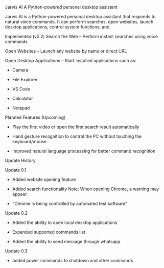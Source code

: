 Jarvis AI
A Python-powered personal desktop assistant

Jarvis AI is a Python-powered personal desktop assistant that responds to natural voice commands. It can perform searches, open websites, launch desktop applications, control system functions, and

Implemented (v0.2)
Search the Web – Perform instant searches using voice commands

Open Websites – Launch any website by name or direct URL

Open Desktop Applications – Start installed applications such as:

- Camera 

- File Explorer 

- VS Code 

- Calculator 

- Notepad 


Planned Features (Upcoming)

- Play the first video or open the first search result automatically

- Hand gesture recognition to control the PC without touching the keyboard/mouse

- Improved natural language processing for better   command recognition


Update History


Update 0.1
- Added website opening feature

- Added search functionality
Note: When opening Chrome, a warning may appear:

- "Chrome is being controlled by automated test software"

Update 0.2
- Added the ability to open local desktop applications

- Expanded supported commands list

- Added the ability to send message through whatsapp
 
 Update 0.3

 - added power commands to shutdown and other commands